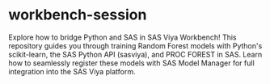 # workbench-session
Explore how to bridge Python and SAS in SAS Viya Workbench! This repository guides you through training Random Forest models with Python's scikit-learn, the SAS Python API (sasviya), and PROC FOREST in SAS. Learn how to seamlessly register these models with SAS Model Manager for full integration into the SAS Viya platform.
